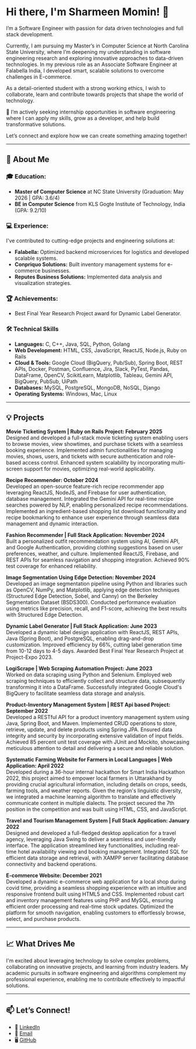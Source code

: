 
# Hi there, I'm Sharmeen Momin! 👋

I’m a Software Engineer with passion for data driven technologies and full stack development.

Currently, I am pursuing my Master’s in Computer Science at North Carolina State University, where I’m deepening my understanding in software engineering research and exploring innovative approaches to data-driven technologies. In my previous role as an Associate Software Engineer at Falabella India, I developed smart, scalable solutions to overcome challenges in E-commerce.

As a detail-oriented student with a strong working ethics, I wish to collaborate, learn and contribute towards projects that shape the world of technology.

🚀 I’m actively seeking internship opportunities in software engineering where I can apply my skills, grow as a developer, and help build transformative solutions.

Let’s connect and explore how we can create something amazing together!

---

## 🌟 About Me

### 🎓 Education:
- **Master of Computer Science** at NC State University (Graduation: May 2026 | GPA: 3.6/4)
- **BE in Computer Science** from KLS Gogte Institute of Technology, India (GPA: 9.2/10)

### 💻 Experience:
I've contributed to cutting-edge projects and engineering solutions at:
- **Falabella:** Optimized backend microservices for logistics and developed scalable systems.
- **Conpriquo Solutions:** Built inventory management systems for e-commerce businesses.
- **Reputes Business Solutions:** Implemented data analysis and visualization strategies.

### 🏆 Achievements:
- Best Final Year Research Project award for Dynamic Label Generator.

### 🛠️ Technical Skills
- **Languages:** C, C++, Java, SQL, Python, Golang
- **Web Development:** HTML, CSS, JavaScript, ReactJS, Node.js, Ruby on Rails
- **Cloud & Tools:** Google Cloud (BigQuery, Pub/Sub), Spring Boot, REST APIs, Docker, Postman, Confluence, Jira, Slack, PyTest, Pandas, DataFrame, OpenCV, ScikitLearn, Matplotlib, Tableau, Gemini API, BigQuery, PubSub, UiPath
- **Databases:** MySQL, PostgreSQL, MongoDB, NoSQL, Django
- **Operating Systems:** Windows, Mac, Linux

---

## 💡 Projects

**Movie Ticketing System | Ruby on Rails Project: February 2025**  
Designed and developed a full-stack movie ticketing system enabling users to browse movies, view showtimes, and purchase tickets with a seamless booking experience. Implemented admin functionalities for managing movies, shows, users, and tickets with secure authentication and role-based access control. Enhanced system scalability by incorporating multi-screen support for movies, optimizing real-world applicability.

**Recipe Recommender: October 2024**  
Developed an open-source feature-rich recipe recommender app leveraging ReactJS, NodeJS, and Firebase for user authentication, database management. Integrated the Gemini API for real-time recipe searches powered by NLP, enabling personalized recipe recommendations. Implemented an ingredient-based shopping list download functionality and recipe bookmarking to enhance user experience through seamless data management and dynamic interaction.

**Fashion Recommender | Full Stack Application: November 2024**  
Built a personalized outfit recommendation system using AI, Gemini API, and Google Authentication, providing clothing suggestions based on user preferences, weather, and culture. Implemented ReactJS, Firebase, and REST APIs for seamless navigation and shopping integration. Achieved 90% test coverage for enhanced reliability.

**Image Segmentation Using Edge Detection: November 2024**  
Developed an image segmentation pipeline using Python and libraries such as OpenCV, NumPy, and Matplotlib, applying edge detection techniques (Structured Edge Detection, Sobel, and Canny) on the Berkeley Segmentation Dataset (BSDS300). Conducted performance evaluation using metrics like precision, recall, and F1-score, achieving the best results with Structured Edge Detection.

**Dynamic Label Generator | Full Stack Application: June 2023**  
Developed a dynamic label design application with ReactJS, REST APIs, Java (Spring Boot), and PostgreSQL, enabling drag-and-drop customization. Improved efficiency by 66%, cutting label generation time from 10-12 days to 4-5 days. Awarded Best Final Year Research Project at Project-Expo 2023.

**LogiScrape | Web Scraping Automation Project: June 2023**  
Worked on data scraping using Python and Selenium. Employed web scraping techniques to efficiently collect and structure data, subsequently transforming it into a DataFrame. Successfully integrated Google Cloud's BigQuery to facilitate seamless data storage and analysis.

**Product-Inventory Management System | REST Api based Project: September 2022**  
Developed a RESTful API for a product inventory management system using Java, Spring Boot, and Maven. Implemented CRUD operations to store, retrieve, update, and delete products using Spring JPA. Ensured data integrity and security by incorporating extensive validation of input fields. Achieved 85 percent unit test coverage with JUnit and Mockito, showcasing meticulous attention to detail and delivering a secure and reliable solution.

**Systematic Farming Website for Farmers in Local Languages | Web Application: April 2022**  
Developed during a 36-hour internal hackathon for Smart India Hackathon 2022, this project aimed to empower local farmers in Uttarakhand by providing crucial agricultural information, including details on crops, seeds, farming tools, and weather reports. Given the region's linguistic diversity, we integrated a machine learning algorithm to translate and effectively communicate content in multiple dialects. The project secured the 7th position in the competition and was built using HTML, CSS, and JavaScript.

**Travel and Tourism Management System | Full Stack Application: January 2022**  
Designed and developed a full-fledged desktop application for a travel agency, leveraging Java Swing to deliver a seamless and user-friendly interface. The application streamlined key functionalities, including real-time hotel availability viewing and booking management. Integrated SQL for efficient data storage and retrieval, with XAMPP server facilitating database connectivity and backend operations.

**E-commerce Website: December 2021**  
Developed a dynamic e-commerce web application for a local shop during covid time, providing a seamless shopping experience with an intuitive and responsive frontend built using HTML5 and CSS. Implemented robust cart and inventory management features using PHP and MySQL, ensuring efficient order processing and real-time stock updates. Optimized the platform for smooth navigation, enabling customers to effortlessly browse, select, and purchase products.

---

## 📈 What Drives Me

I'm excited about leveraging technology to solve complex problems, collaborating on innovative projects, and learning from industry leaders. My academic pursuits in software engineering and algorithms complement my professional experience, enabling me to contribute effectively to impactful solutions.

---

## 📫 Let’s Connect!
- 💼 [LinkedIn](#)
- 📧 [Email](#)
- 🖥️ [GitHub](https://github.com/SharmeenMomin)
